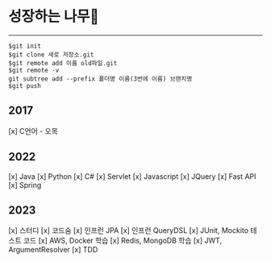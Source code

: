 # 성장하는 나무:deciduous_tree:
---
```git
$git init
$git clone 새로 저장소.git
$git remote add 이름 old파일.git
$git remote -v
git subtree add --prefix 폴더명 이름(3번에 이름) 브랜치명
$git push
```

## 2017
[x] C언어 - 오목

## 2022
[x] Java
[x] Python
[x] C#
[x] Servlet
[x] Javascript
[x] JQuery
[x] Fast API
[x] Spring

## 2023
[x] 스터디
[x] 코드숨
[x] 인프런 JPA
[x] 인프런 QueryDSL
[x] JUnit, Mockito 테스트 코드
[x] AWS, Docker 학습
[x] Redis, MongoDB 학습
[x] JWT, ArgumentResolver
[x] TDD
